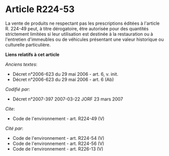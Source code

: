 # Article R224-53

La vente de produits ne respectant pas les prescriptions éditées à l'article R. 224-49 peut, à titre dérogatoire, être
autorisée pour des quantités strictement limitées si leur utilisation est destinée à la restauration ou à l'entretien
d'immeubles ou de véhicules présentant une valeur historique ou culturelle particulière.

**Liens relatifs à cet article**

_Anciens textes_:

  - Décret n°2006-623 du 29 mai 2006 - art. 6, v. init.
  - Décret n°2006-623 du 29 mai 2006 - art. 6 (Ab)

_Codifié par_:

  - Décret n°2007-397 2007-03-22 JORF 23 mars 2007

_Cite_:

  - Code de l'environnement - art. R224-49 (V)

_Cité par_:

  - Code de l'environnement - art. R224-54 (V)
  - Code de l'environnement - art. R224-56 (V)
  - Code de l'environnement - art. R226-13 (V)
